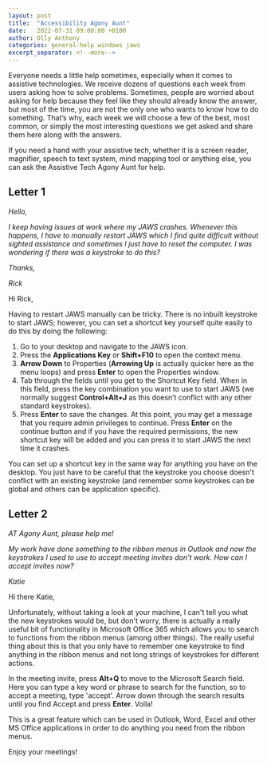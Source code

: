 ```yaml
---
layout: post
title:  "Accessibility Agony Aunt"
date:   2022-07-31 09:00:00 +0100
author: Olly Anthony
categories: general-help windows jaws
excerpt_separator: <!--more-->
---
```


Everyone needs a little help sometimes, especially when it comes to
assistive technologies. We receive dozens of questions each week from
users asking how to solve problems. Sometimes, people are worried about
asking for help because they feel like they should already know the
answer, but most of the time, you are not the only one who wants to know
how to do something. That’s why, each week we will choose a few of the
best, most common, or simply the most interesting questions we get asked
and share them here along with the answers.

<!--more-->

If you need a hand with your assistive tech, whether it is a screen
reader, magnifier, speech to text system, mind mapping tool or anything
else, you can ask the Assistive Tech Agony Aunt for help.

## Letter 1

_Hello,_

_I keep having issues at work where my JAWS crashes. Whenever this_
_happens, I have to manually restart JAWS which I find quite difficult_
_without sighted assistance and sometimes I just have to reset the_
_computer. I was wondering if there was a keystroke to do this?_

_Thanks,_

_Rick_

Hi Rick,

Having to restart JAWS manually can be tricky. There is no inbuilt
keystroke to start JAWS; however, you can set a shortcut key yourself
quite easily to do this by doing the following:

1. Go to your desktop and navigate to the JAWS icon.
2. Press the **Applications Key** or **Shift+F10** to open the context
menu.
3. **Arrow Down** to Properties (**Arrowing Up** is actually quicker
here as the menu loops) and press **Enter** to open the Properties
window.
4. Tab through the fields until you get to the Shortcut Key field. When
in this field, press the key combination you want to use to start JAWS
(we normally suggest **Control+Alt+J** as this doesn’t conflict with any
other standard keystrokes).
5. Press **Enter** to save the changes. At this point, you may get a
message that you require admin privileges to continue. Press **Enter**
on the continue button and if you have the required permissions, the new
shortcut key will be added and you can press it to start JAWS the next
time it crashes.

You can set up a shortcut key in the same way for anything you have on
the desktop. You just have to be careful that the keystroke you choose
doesn't conflict with an existing keystroke (and remember some
keystrokes can be global and others can be application specific).

## Letter 2

_AT Agony Aunt, please help me!_

_My work have done something to the ribbon menus in Outlook and now the_
_keystrokes I used to use to accept meeting invites don't work. How can_
_I accept invites now?_

_Katie_

Hi there Katie,

Unfortunately, without taking a look at your machine, I can't tell you
what the new keystrokes would be, but don't worry, there is actually a
really useful bit of functionality in Microsoft Office 365 which allows
you to search to functions from the ribbon menus (among other things).
The really useful thing about this is that you only have to remember one
keystroke to find anything in the ribbon menus and not long strings of
keystrokes for different actions.

In the meeting invite, press **Alt+Q** to move to the Microsoft Search
field. Here you can type a key word or phrase to search for the
function, so to accept a meeting, type 'accept'. Arrow down through the
search results until you find Accept and press **Enter**. Voila!

This is a great feature which can be used in Outlook, Word, Excel and
other MS Office applications in order to do anything you need from the
ribbon menus.

Enjoy your meetings!

 
